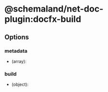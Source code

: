 # @schemaland/net-doc-plugin:docfx-build

## Options

### metadata

- (array):

### build

- (object):
